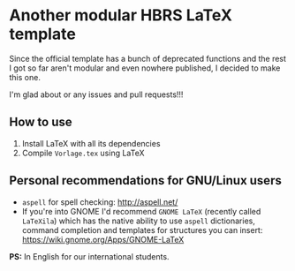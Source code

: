 # Another modular HBRS LaTeX template
Since the official template has a bunch of deprecated functions and the rest I got so far aren't modular and even nowhere published, I decided to make this one. 

I'm glad about or any issues and pull requests!!!

## How to use
1. Install LaTeX with all its dependencies
2. Compile `Vorlage.tex` using LaTeX

## Personal recommendations for GNU/Linux users 
* `aspell` for spell checking: http://aspell.net/
* If you're into GNOME I'd recommend `GNOME LaTeX` (recently called `LaTeXila`) which has the native ability to use `aspell` dictionaries, command completion and templates for structures you can insert: https://wiki.gnome.org/Apps/GNOME-LaTeX

**PS:** In English for our international students.

